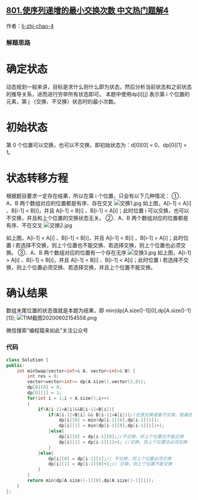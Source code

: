 ## [801.使序列递增的最小交换次数 中文热门题解4](https://leetcode.cn/problems/minimum-swaps-to-make-sequences-increasing/solutions/100000/dong-tai-gui-hua-de-yi-ban-bu-zou-by-li-zhi-chao-4)

作者：[li-zhi-chao-4](https://leetcode.cn/u/li-zhi-chao-4)

### 解题思路
# 确定状态
动态规划一般来讲，目标是求什么则什么即为状态，然后分析当前状态和之前状态的推导关系，进而进行穷举所有状态即可。
本题中使用dp[i][j] 表示第 i 个位置的元素，第 j （交换、不交换）状态时的最小次数。
# 初始状态
第 0 个位置可以交换，也可以不交换，即初始状态为：d[0][0] = 0、dp[0][1] = 1。
# 状态转移方程
根据题目要求一定存在结果，所以在第 i 个位置，只会有以下几种情况：
①．A、B 两个数组对应的位置都是有序、存在交叉
![交换1.jpg](https://pic.leetcode-cn.com/b82f24d630ae27d2976c5da349e81a8d94692a6ce1dea12f033185b0c31d066a-%E4%BA%A4%E6%8D%A21.jpg)
如上图，A[i-1] < A[i] 、B[i-1] < B[i]，并且 A[i-1] < B[i] 、B[i-1] < A[i]；此时位置 i 可以交换，也可以不交换，并且和上个位置的交换状态无关。
②．A、B 两个数组对应的位置都是有序、不在交叉
![交换2.jpg](https://pic.leetcode-cn.com/8944b83f89714dfb3054611fca0c432251d3a60ab524c857550cd6bf7201df4d-%E4%BA%A4%E6%8D%A22.jpg)

如上图，A[i-1] < A[i] 、B[i-1] < B[i]，并且  A[i-1] < B[i] 、B[i-1] > A[i]；此时位置 i 若选择不交换，则上个位置也不能交换、若选择交换，则上个位置也必须交换。
③．A、B 两个数组对应的位置有一个存在无序
![交换3.jpg](https://pic.leetcode-cn.com/8e86415714a78fb6f3c29e8baed83538226d7036cf586ba5b5f4dd929eb8ef6e-%E4%BA%A4%E6%8D%A23.jpg)
如上图，A[i-1] > A[i] 、B[i-1] < B[i]，并且  A[i-1] < B[i] 、B[i-1] < A[i]；此时位置 i 若选择不交换，则上个位置必须交换、若选择交换，并且上个位置不能交换。
# 确认结果
数组末尾位置的状态值就是本题为结果，即 min(dp[A.size()-1][0],dp[A.size()-1][1]);
![TIM截图20200602154558.png](https://pic.leetcode-cn.com/466f44fcff7b70086085b1737ed11f0c1d953a5a07b3e866b9d4ab5d9c7963dc-TIM%E6%88%AA%E5%9B%BE20200602154558.png)

微信搜索“编程猿来如此”关注公众号
### 代码

```cpp
class Solution {
public:
    int minSwap(vector<int>& A, vector<int>& B) {
        int res = 0;
        vector<vector<int>> dp(A.size(),vector(2,0));
        dp[0][0] = 0;
        dp[0][1] = 1;
        for(int i = 1;i < A.size();i++)
        {
            if(A[i-1]<A[i]&&B[i-1]<B[i]){
                if(A[i-1]<B[i] && B[i-1]<A[i]){//任意交换或者不交换，取最优值
                    dp[i][0] = min(dp[i-1][0],dp[i-1][1]);
                    dp[i][1] = min(dp[i-1][0],dp[i-1][1])+1;
                }else{
                    dp[i][0] = dp[i-1][0];//不交换，则上个位置也不能交换
                    dp[i][1] = dp[i-1][1]+1; //交换，则上个位置也必须交换
                }
            }else{
                dp[i][0] = dp[i-1][1];// 不交换，则上个位置必须交换
                dp[i][1] = dp[i-1][0]+1;// 交换，则上个位置不能交换
            }
        }
        return min(dp[A.size()-1][0],dp[A.size()-1][1]);
    }
};
```